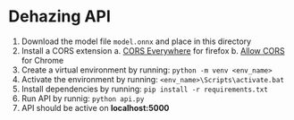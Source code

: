 # Dehazing API

1. Download the model file `model.onnx` and place in this directory
2. Install a CORS extension 
	a. [CORS Everywhere](https://addons.mozilla.org/en-US/firefox/addon/cors-everywhere/) for firefox
	b. [Allow CORS](https://chrome.google.com/webstore/detail/allow-cors-access-control/lhobafahddgcelffkeicbaginigeejlf?hl=en) for Chrome
3. Create a virtual environment by running: `python -m venv <env_name>`
4. Activate the environment by running: `<env_name>\Scripts\activate.bat`
5. Install dependencies by running: `pip install -r requirements.txt`
6. Run API by runnig: `python api.py`
7. API should be active on **localhost:5000**
